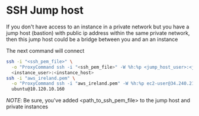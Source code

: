 # SSH Jump host

If you don't have access to an instance in a private network but you have a
jump host (bastion) with public ip address within the same private network, then
this jump host could be a bridge between you and an an instance

The next command will connect
```bash
ssh -i "<ssh_pem_file>" \
  -o "ProxyCommand ssh -i "<ssh_pem_file>" -W %h:%p <jump_host_user>:<jump_host_ip>" \
  <instance_user>:<instance_host>
ssh -i "aws_ireland.pem" \
  -o "ProxyCommand ssh -i "aws_ireland.pem" -W %h:%p ec2-user@34.240.210.182" \
  ubuntu@10.120.10.160
```
_NOTE_: Be sure, you've added <path_to_ssh_pem_file> to the jump host
and private instances
